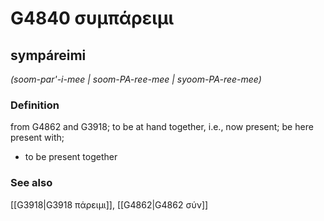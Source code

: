 # G4840 συμπάρειμι

## sympáreimi

_(soom-par'-i-mee | soom-PA-ree-mee | syoom-PA-ree-mee)_

### Definition

from G4862 and G3918; to be at hand together, i.e., now present; be here present with; 

- to be present together

### See also

[[G3918|G3918 πάρειμι]], [[G4862|G4862 σύν]]
